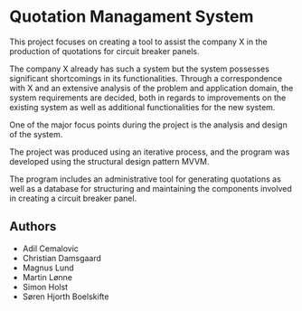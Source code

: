 # Quotation Managament System

This project focuses on creating a tool to assist
the company X in the production of
quotations for circuit breaker panels. 

The company X already has such a system but the
system possesses significant shortcomings in its
functionalities. Through a correspondence with
X and an extensive analysis of the problem
and application domain, the system requirements
are decided, both in regards to improvements
on the existing system as well as additional
functionalities for the new system. 

One of the major focus points during the project is
the analysis and design of the system. 

The project was produced using an iterative process, and the
program was developed using the structural design
pattern MVVM. 

The program includes an administrative tool for generating quotations as
well as a database for structuring and maintaining
the components involved in creating a circuit
breaker panel.


## Authors

- Adil Cemalovic
- Christian Damsgaard
- Magnus Lund
- Martin Lønne
- Simon Holst
- Søren Hjorth Boelskifte
